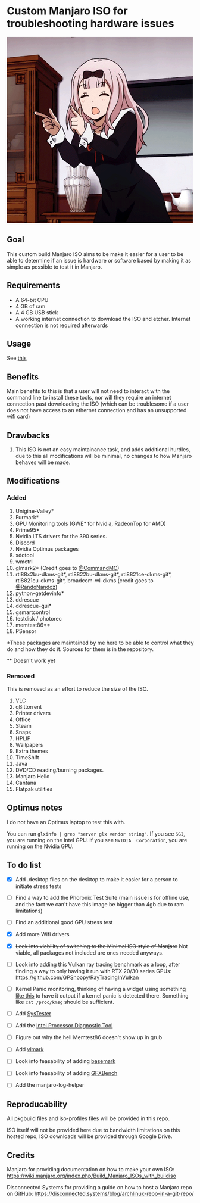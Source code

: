 # Custom Manjaro ISO for troubleshooting hardware issues

![](importantdance.gif)

## Goal

This custom build Manjaro ISO aims to be make it easier for a user to be able to determine if an issue is hardware or software based by making it as simple as possible to test it in Manjaro.

## Requirements

* A 64-bit CPU
* 4 GB of ram
* A 4 GB USB stick
* A working internet connection to download the ISO and etcher. Internet connection is not required afterwards

## Usage

See [this](https://github.com/Evernow/evernowmanjaro/wiki)

## Benefits

Main benefits to this is that a user will not need to interact with the command line to install these tools, nor will they require an internet connection past downloading the ISO (which can be troublesome if a user does not have access to an ethernet connection and has an unsupported wifi card) 

## Drawbacks

1. This ISO is not an easy maintainance task, and adds additional hurdles, due to this all modifications will be minimal, no changes to how Manjaro behaves will be made.


## Modifications

### Added

1. Unigine-Valley*
2. Furmark*
3. GPU Monitoring tools (GWE* for Nvidia, RadeonTop for AMD)
4. Prime95*
5. Nvidia LTS drivers for the 390 series. 
6. Discord
7. Nvidia Optimus packages 
8. xdotool
9. wmctrl
10. glmark2* (Credit goes to [@CommandMC](https://github.com/CommandMC)) 
11. rtl88x2bu-dkms-git*, rtl8822bu-dkms-git*, rtl8821ce-dkms-git*, rtl8821cu-dkms-git*, broadcom-wl-dkms (credit goes to [@RandoNandoz](https://github.com/RandoNandoz))
12. python-getdevinfo*
13. ddrescue
14. ddrescue-gui*
15. gsmartcontrol
16. testdisk / photorec
17. memtest86**
18. PSensor

*These packages are maintained by me here to be able to control what they do and how they do it. Sources for them is in the repository.

** Doesn't work yet

### Removed
This is removed as an effort to reduce the size of the ISO.

1. VLC
2. qBittorrent
3. Printer drivers
4. Office
5. Steam
6. Snaps
7. HPLIP
8. Wallpapers
9. Extra themes
10. TimeShift
11. Java
12. DVD/CD reading/burning packages.
13. Manjaro Hello
14. Cantana
15. Flatpak utilities

## Optimus notes

I do not have an Optimus laptop to test this with. 

You can run `glxinfo | grep "server glx vendor string"`. If you see 
`SGI`, you are running on the Intel GPU. If you see `NVIDIA 
Corporation`, you are running on the Nvidia GPU.

## To do list

- [x] Add .desktop files on the desktop to make it easier for a person to initiate stress tests
- [ ] Find a way to add the Phoronix Test Suite (main issue is for offline use, and the fact we can't have this image be bigger than 4gb due to ram limitations)
- [ ] Find an additional good GPU stress test 
- [x] Add more Wifi drivers
- [x] ~~Look into viability of switching to the Minimal ISO style of Manjaro~~ Not viable, all packages not included are ones needed anyways.
- [ ] Look into adding this Vulkan ray tracing benchmark as a loop, after finding a way to only having it run with RTX 20/30 series GPUs: https://github.com/GPSnoopy/RayTracingInVulkan 
- [ ] Kernel Panic monitoring, thinking of having a widget using something [like this](https://apps.kde.org/knotes/) to have it output if a kernel panic is detected there. Something like `cat /proc/kmsg` should be sufficient. 
- [ ] Add [SysTester](https://aur.archlinux.org/packages/Systester/)
- [ ] Add the [Intel Processor Diagnostic Tool](https://wiki.archlinux.org/index.php/Stress_testing#Intel_Processor_Diagnostic_Tool)
- [ ] Figure out why the hell Memtest86 doesn't show up in grub
- [ ] Add [vlmark](https://aur.archlinux.org/packages/vkmark-git/)
- [ ] Look into feasability of adding [basemark](https://aur.archlinux.org/packages/basemark/)
- [ ] Look into feasability of adding [GFXBench](https://aur.archlinux.org/packages/gfxbench/)
- [ ] Add the manjaro-log-helper


## Reproducability

All pkgbuild files and iso-profiles files will be provided in this repo. 

ISO itself will not be provided here due to bandwidth limitations on this hosted repo, ISO downloads will be provided through Google Drive.

## Credits

Manjaro for providing documentation on how to make your own ISO: https://wiki.manjaro.org/index.php/Build_Manjaro_ISOs_with_buildiso

Disconnected Systems for providing a guide on how to host a Manjaro repo on GitHub: https://disconnected.systems/blog/archlinux-repo-in-a-git-repo/

